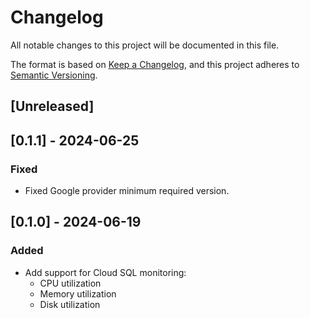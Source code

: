 # Changelog

All notable changes to this project will be documented in this file.

The format is based on [Keep a Changelog](https://keepachangelog.com/en/1.1.0/),
and this project adheres
to [Semantic Versioning](https://semver.org/spec/v2.0.0.html).

## [Unreleased]


## [0.1.1] - 2024-06-25

### Fixed

  - Fixed Google provider minimum required version.

## [0.1.0] - 2024-06-19

### Added

  - Add support for Cloud SQL monitoring:
    - CPU utilization
    - Memory utilization
    - Disk utilization

